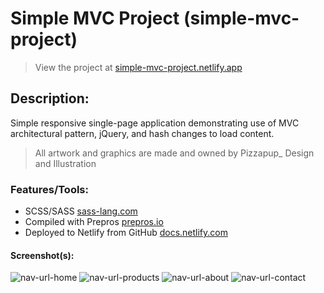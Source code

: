 # Simple MVC Project (simple-mvc-project)

> View the project at [simple-mvc-project.netlify.app](https://simple-mvc-project.netlify.app/)

## Description:

Simple responsive single-page application demonstrating use of MVC architectural pattern, jQuery, and hash changes to load content.

> All artwork and graphics are made and owned by Pizzapup_ Design and Illustration

### Features/Tools:

- SCSS/SASS [sass-lang.com](https://sass-lang.com/)
- Compiled with Prepros [prepros.io](https://prepros.io/)
- Deployed to Netlify from GitHub [docs.netlify.com](https://docs.netlify.com/?_gl=1%2a1syaull%2a_gcl_aw%2aR0NMLjE2NjU1MDAyODAuQ2p3S0NBandxSlNhQmhCVUVpd0FnNVc5cDI1ZE9FeVo5V1dKNUJuZG5xYzR5ZDhpVHJ2cEJjdDZwMWY0SWZiVDktNmxvNDh2NVdVYTdCb0NpQ2tRQXZEX0J3RQ..&_ga=2.23610297.2048201622.1665500281-1565962330.1663592803&_gac=1.154945098.1665500281.CjwKCAjwqJSaBhBUEiwAg5W9p25dOEyZ9WWJ5Bndnqc4yd8iTrvpBct6p1f4IfbT9-6lo48v5WUa7BoCiCkQAvD_BwE)


#### Screenshot(s):

![nav-url-home](https://user-images.githubusercontent.com/57334884/155589084-542eff1a-8c79-438e-9a2a-fe37386a19a4.png)
![nav-url-products](https://user-images.githubusercontent.com/57334884/155589095-9144d8df-5d76-4e5d-aed2-975a3ebd2309.png)
![nav-url-about](https://user-images.githubusercontent.com/57334884/155589111-aa382025-9206-4eef-92eb-bb280b435a23.png)
![nav-url-contact](https://user-images.githubusercontent.com/57334884/155589117-3731a3dd-b4cb-4a26-88f3-c09fefaf04a3.png)
